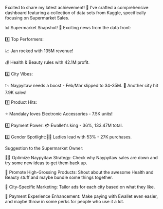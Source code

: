 Excited to share my latest achievement! 
🚀 I've crafted a comprehensive dashboard featuring a collection of data sets from Kaggle, specifically focusing on Supermarket Sales.

📊 Supermarket Snapshot! 🚀 Exciting news from the data front:

1️⃣ Top Performers:

📈 Jan rocked with 135M revenue!

💰 Health & Beauty rules with 42.1M profit.

2️⃣ City Vibes:

📉 Naypyitaw needs a boost - Feb/Mar slipped to 34-35M. 🚀 Another city hit 7.9K sales!


3️⃣ Product Hits:

⭐️ Mandalay loves Electronic Accessories - 7.5K units!

4️⃣ Payment Power: 💳 Ewallet's king - 36%, 133.47M total.

5️⃣ Gender Spotlight:👩‍🦰 Ladies lead with 53% - 27K purchases.

Suggestion to the Supermarket Owner:

🕵️‍♂️ Optimize Naypyitaw Strategy: Check why Naypyitaw sales are down and try some new ideas to get them back up.

🚀 Promote High-Grossing Products: Shout about the awesome Health and Beauty stuff and maybe bundle some things together.

🎯 City-Specific Marketing: Tailor ads for each city based on what they like.

💼 Payment Experience Enhancement: Make paying with Ewallet even easier, and maybe throw in some perks for people who use it a lot.

